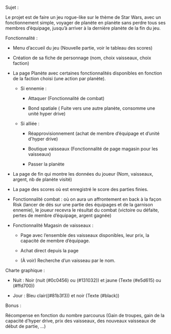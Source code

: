 Sujet : 

Le projet est de faire un jeu rogue-like sur le thème de Star Wars, avec un fonctionnement simple, voyager de planète en planète sans perdre tous ses membres d’équipage, jusqu’à arriver à la dernière planète de la fin du jeu. 

Fonctionnalité : 

- Menu d’accueil du jeu (Nouvelle partie, voir le tableau des scores) 

- Création de sa fiche de personnage (nom, choix vaisseaux, choix faction) 

- La page Planète avec certaines fonctionnalités disponibles en fonction de la faction choisi (une action par planète). 

  * Si ennemie : 

    - Attaquer (Fonctionnalité de combat) 

    - Bond spatiale (	Fuite vers une autre planète, consomme une unité hyper drive) 

  * Si alliée : 

    - Réapprovisionnement (achat de membre d’équipage et d’unité d'hyper drive) 

    - Boutique vaisseaux (Fonctionnalité de page magasin pour les vaisseaux) 

    - Passer la planète 

- La page de fin qui montre les données du joueur (Nom, vaisseaux, argent, nb de planète visité) 

- La page des scores où est enregistré le score des parties finies. 

- Fonctionnalité combat : où on aura un affrontement en back à la façon Risk (lancer de dés sur une partie des équipages et de la garnison ennemie), le joueur recevra le résultat du combat (victoire ou défaite, pertes de membre d’équipage, argent gagnée) 

- Fonctionnalité Magasin de vaisseaux :   

  * Page avec l’ensemble des vaisseaux disponibles, leur prix, la capacité de membre d’équipage. 

  * Achat direct depuis la page 

  * (À voir) Recherche d’un vaisseau par le nom. 

 

Charte graphique : 

- Nuit : Noir (nuit (#0c0456) ou (#131032)) et jaune (Texte (#e5d615) ou (#ffd700)) 

- Jour : Bleu clair((#81b3f3)) et noir (Texte (#black)) 

Bonus :  

Récompense en fonction du nombre parcourus (Gain de troupes, gain de la capacité d’hyper drive, prix des vaisseaux, des nouveaux vaisseaux de début de partie, ...) 
